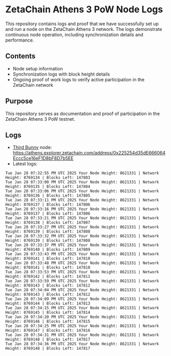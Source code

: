 # ZetaChain Athens 3 PoW Node Logs
This repository contains logs and proof that we have successfully set up and run a node on the ZetaChain Athens 3 network. The logs demonstrate continuous node operation, including synchronization details and performance.

## Contents
- Node setup information
- Synchronization logs with block height details
- Ongoing proof of work logs to verify active participation in the ZetaChain network

## Purpose
This repository serves as documentation and proof of participation in the ZetaChain Athens 3 PoW testnet.

## Logs

- [Third Bunny](https://thirdbunny.xyz/) node: https://athens.explorer.zetachain.com/address/0x225254d35dE666064Eccc5ce16eF1D8bF8D7b5EE
- Latest logs:
```
Tue Jan 28 07:32:55 PM UTC 2025 Your Node Height: 8621331 | Network Height: 8769134 | Blocks Left: 147803
Tue Jan 28 07:33:00 PM UTC 2025 Your Node Height: 8621331 | Network Height: 8769135 | Blocks Left: 147804
Tue Jan 28 07:33:06 PM UTC 2025 Your Node Height: 8621331 | Network Height: 8769136 | Blocks Left: 147805
Tue Jan 28 07:33:11 PM UTC 2025 Your Node Height: 8621331 | Network Height: 8769137 | Blocks Left: 147806
Tue Jan 28 07:33:16 PM UTC 2025 Your Node Height: 8621331 | Network Height: 8769137 | Blocks Left: 147806
Tue Jan 28 07:33:21 PM UTC 2025 Your Node Height: 8621331 | Network Height: 8769138 | Blocks Left: 147807
Tue Jan 28 07:33:27 PM UTC 2025 Your Node Height: 8621331 | Network Height: 8769139 | Blocks Left: 147808
Tue Jan 28 07:33:32 PM UTC 2025 Your Node Height: 8621331 | Network Height: 8769139 | Blocks Left: 147808
Tue Jan 28 07:33:37 PM UTC 2025 Your Node Height: 8621331 | Network Height: 8769140 | Blocks Left: 147809
Tue Jan 28 07:33:43 PM UTC 2025 Your Node Height: 8621331 | Network Height: 8769141 | Blocks Left: 147810
Tue Jan 28 07:33:48 PM UTC 2025 Your Node Height: 8621331 | Network Height: 8769141 | Blocks Left: 147810
Tue Jan 28 07:33:53 PM UTC 2025 Your Node Height: 8621331 | Network Height: 8769142 | Blocks Left: 147811
Tue Jan 28 07:33:59 PM UTC 2025 Your Node Height: 8621331 | Network Height: 8769143 | Blocks Left: 147812
Tue Jan 28 07:34:04 PM UTC 2025 Your Node Height: 8621331 | Network Height: 8769143 | Blocks Left: 147812
Tue Jan 28 07:34:09 PM UTC 2025 Your Node Height: 8621331 | Network Height: 8769144 | Blocks Left: 147813
Tue Jan 28 07:34:15 PM UTC 2025 Your Node Height: 8621331 | Network Height: 8769145 | Blocks Left: 147814
Tue Jan 28 07:34:20 PM UTC 2025 Your Node Height: 8621331 | Network Height: 8769146 | Blocks Left: 147815
Tue Jan 28 07:34:25 PM UTC 2025 Your Node Height: 8621331 | Network Height: 8769147 | Blocks Left: 147816
Tue Jan 28 07:34:31 PM UTC 2025 Your Node Height: 8621331 | Network Height: 8769148 | Blocks Left: 147817
Tue Jan 28 07:34:36 PM UTC 2025 Your Node Height: 8621331 | Network Height: 8769148 | Blocks Left: 147817
```
